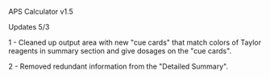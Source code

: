 APS Calculator v1.5

Updates 5/3

1 - Cleaned up output area with new "cue cards" that match colors of Taylor reagents in summary section and give dosages on the "cue cards".  

2 - Removed redundant information from the "Detailed Summary".  

